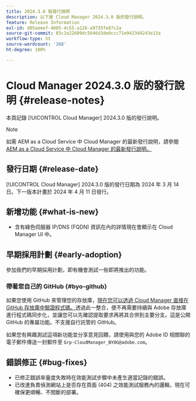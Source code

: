 ```yaml
---
title: 2024.3.0 版發行說明
description: 以下是 Cloud Manager 2024.3.0 版的發行說明。
feature: Release Information
exl-id: d05aeeef-4085-4c55-a126-a9735fe87c2a
source-git-commit: 85c1e22609dc5646d3de0ccc71e9423d4243e13a
workflow-type: ht
source-wordcount: '268'
ht-degree: 100%

---
```



# Cloud Manager 2024.3.0 版的發行說明 {#release-notes}

本頁記錄 [!UICONTROL Cloud Manager] 2024.3.0 版的發行說明。

>[!NOTE]
>
>如需 AEM as a Cloud Service 中 Cloud Manager 的最新發行說明，請參閱 [AEM as a Cloud Service 中 Cloud Manager 的最新發行說明。](https://experienceleague.adobe.com/docs/experience-manager-cloud-service/content/implementing/using-cloud-manager/release-notes-cloud-manager/release-notes-cm-current.html)

## 發行日期 {#release-date}

[!UICONTROL Cloud Manager] 2024.3.0 版的發行日期為 2024 年 3 月 14 日。下一版本計畫於 2024 年 4 月 11 日發行。

## 新增功能 {#what-is-new}

* 含有綠色伺服器 IP/DNS (FQDN) 資訊在內的詳情現在會顯示在 Cloud Manager UI 中。

## 早期採用計劃 {#early-adoption}

參加我們的早期採用計劃，即有機會測試一些即將推出的功能。

### 帶著您自己的 GitHub {#byo-github}

如果您使用 GitHub 來管理您的存放庫，[現在您可以透過 Cloud Manager 直接在 GitHub 存放庫中驗證程式碼。](/help/managing-code/private-repositories.md)透過此一整合，便不再需要持續與 Adobe 存放庫進行程式碼同步化，並讓您可以先確認提取要求再將其合併到主要分支。這是公開 GitHub 的專屬功能。不支援自行託管的 GitHub。

如果您有興趣測試這項新功能並分享意見回饋，請使用與您的 Adobe ID 相關聯的電子郵件傳送一封郵件至 `Grp-CloudManager_BYOG@adobe.com`。

## 錯誤修正 {#bug-fixes}

* 已修正錯誤率量度失敗時在效能測試步驟中未產生適當記錄的錯誤。
* 已改進負責偵測網站上是否存在頁面 (404) 之效能測試服務內的邏輯，現在可確保更順暢、不間斷的部署。
